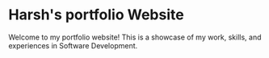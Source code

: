 # Harsh's portfolio Website

Welcome to my portfolio website! This is a showcase of my work, skills, and experiences in Software Development.